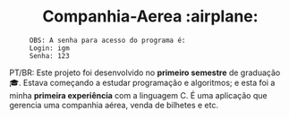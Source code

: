 <h1 align="center">Companhia-Aerea :airplane: </h1>

~~~~~~~~~~~~~~~~~~~~~~~~~~~~~~~~~~~~~~~~~~~~~~~~~~~~~~~~~
     OBS: A senha para acesso do programa é: 
     Login: igm
     Senha: 123
~~~~~~~~~~~~~~~~~~~~~~~~~~~~~~~~~~~~~~~~~~~~~~~~~~~~~~~~~
PT/BR:
Este projeto foi desenvolvido no **primeiro semestre** de graduação :mortar_board:. Estava começando a estudar programação e algoritmos;
e esta foi a minha **primeira experiência** com a linguagem C. É uma aplicação que gerencia uma companhia aérea, venda de bilhetes e etc.

